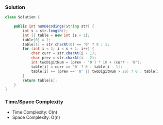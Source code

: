 ### Solution

```java
class Solution {
    
    public int numDecodings(String str) {
        int s = str.length();
        int [] table = new int [s + 1];
        table[0] = 1;
        table[1] = str.charAt(0) == '0' ? 0 : 1;
        for (int i = 2; i < s + 1; i++) {
            char curr = str.charAt(i - 1);
            char prev = str.charAt(i - 2);
            int twoDigitNum = (prev - '0') * 10 + (curr - '0');
            table[i] = curr == '0' ? 0 : table[i - 1];
            table[i] += (prev == '0' || twoDigitNum > 26) ? 0 : table[i - 2]; 
        }
        return table[s];
    }
}
```

### Time/Space Complexity

- Time Complexity: O(n)
- Space Complexity: O(n)
